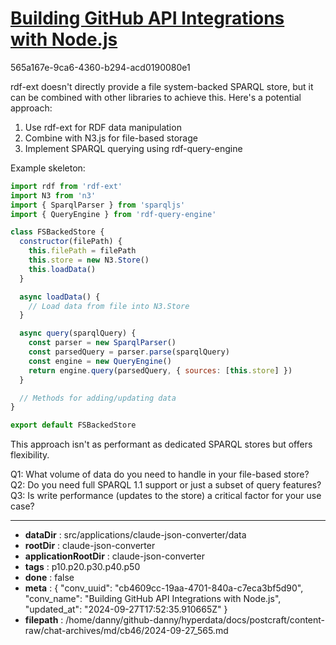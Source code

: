 # [Building GitHub API Integrations with Node.js](https://claude.ai/chat/cb4609cc-19aa-4701-840a-c7eca3bf5d90)

565a167e-9ca6-4360-b294-acd0190080e1

 rdf-ext doesn't directly provide a file system-backed SPARQL store, but it can be combined with other libraries to achieve this. Here's a potential approach:

1. Use rdf-ext for RDF data manipulation
2. Combine with N3.js for file-based storage
3. Implement SPARQL querying using rdf-query-engine

Example skeleton:

```javascript
import rdf from 'rdf-ext'
import N3 from 'n3'
import { SparqlParser } from 'sparqljs'
import { QueryEngine } from 'rdf-query-engine'

class FSBackedStore {
  constructor(filePath) {
    this.filePath = filePath
    this.store = new N3.Store()
    this.loadData()
  }

  async loadData() {
    // Load data from file into N3.Store
  }

  async query(sparqlQuery) {
    const parser = new SparqlParser()
    const parsedQuery = parser.parse(sparqlQuery)
    const engine = new QueryEngine()
    return engine.query(parsedQuery, { sources: [this.store] })
  }

  // Methods for adding/updating data
}

export default FSBackedStore
```

This approach isn't as performant as dedicated SPARQL stores but offers flexibility.

Q1: What volume of data do you need to handle in your file-based store?
Q2: Do you need full SPARQL 1.1 support or just a subset of query features?
Q3: Is write performance (updates to the store) a critical factor for your use case?

---

* **dataDir** : src/applications/claude-json-converter/data
* **rootDir** : claude-json-converter
* **applicationRootDir** : claude-json-converter
* **tags** : p10.p20.p30.p40.p50
* **done** : false
* **meta** : {
  "conv_uuid": "cb4609cc-19aa-4701-840a-c7eca3bf5d90",
  "conv_name": "Building GitHub API Integrations with Node.js",
  "updated_at": "2024-09-27T17:52:35.910665Z"
}
* **filepath** : /home/danny/github-danny/hyperdata/docs/postcraft/content-raw/chat-archives/md/cb46/2024-09-27_565.md
